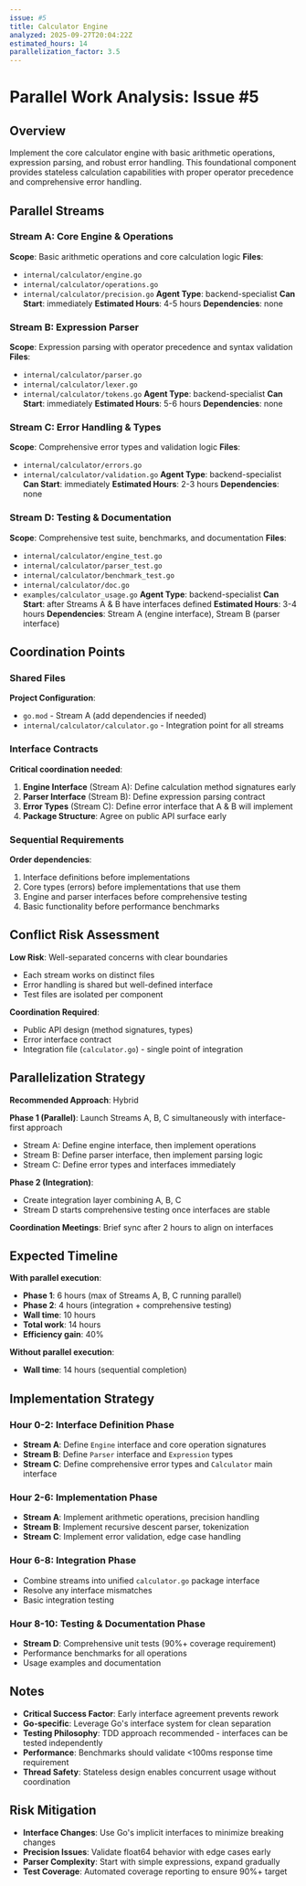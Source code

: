 ```yaml
---
issue: #5
title: Calculator Engine
analyzed: 2025-09-27T20:04:22Z
estimated_hours: 14
parallelization_factor: 3.5
---
```


# Parallel Work Analysis: Issue #5

## Overview
Implement the core calculator engine with basic arithmetic operations, expression parsing, and robust error handling. This foundational component provides stateless calculation capabilities with proper operator precedence and comprehensive error handling.

## Parallel Streams

### Stream A: Core Engine & Operations
**Scope**: Basic arithmetic operations and core calculation logic
**Files**:
- `internal/calculator/engine.go`
- `internal/calculator/operations.go`
- `internal/calculator/precision.go`
**Agent Type**: backend-specialist
**Can Start**: immediately
**Estimated Hours**: 4-5 hours
**Dependencies**: none

### Stream B: Expression Parser
**Scope**: Expression parsing with operator precedence and syntax validation
**Files**:
- `internal/calculator/parser.go`
- `internal/calculator/lexer.go`
- `internal/calculator/tokens.go`
**Agent Type**: backend-specialist
**Can Start**: immediately
**Estimated Hours**: 5-6 hours
**Dependencies**: none

### Stream C: Error Handling & Types
**Scope**: Comprehensive error types and validation logic
**Files**:
- `internal/calculator/errors.go`
- `internal/calculator/validation.go`
**Agent Type**: backend-specialist
**Can Start**: immediately
**Estimated Hours**: 2-3 hours
**Dependencies**: none

### Stream D: Testing & Documentation
**Scope**: Comprehensive test suite, benchmarks, and documentation
**Files**:
- `internal/calculator/engine_test.go`
- `internal/calculator/parser_test.go`
- `internal/calculator/benchmark_test.go`
- `internal/calculator/doc.go`
- `examples/calculator_usage.go`
**Agent Type**: backend-specialist
**Can Start**: after Streams A & B have interfaces defined
**Estimated Hours**: 3-4 hours
**Dependencies**: Stream A (engine interface), Stream B (parser interface)

## Coordination Points

### Shared Files
**Project Configuration**:
- `go.mod` - Stream A (add dependencies if needed)
- `internal/calculator/calculator.go` - Integration point for all streams

### Interface Contracts
**Critical coordination needed**:
1. **Engine Interface** (Stream A): Define calculation method signatures early
2. **Parser Interface** (Stream B): Define expression parsing contract
3. **Error Types** (Stream C): Define error interface that A & B will implement
4. **Package Structure**: Agree on public API surface early

### Sequential Requirements
**Order dependencies**:
1. Interface definitions before implementations
2. Core types (errors) before implementations that use them
3. Engine and parser interfaces before comprehensive testing
4. Basic functionality before performance benchmarks

## Conflict Risk Assessment
**Low Risk**: Well-separated concerns with clear boundaries
- Each stream works on distinct files
- Error handling is shared but well-defined interface
- Test files are isolated per component

**Coordination Required**:
- Public API design (method signatures, types)
- Error interface contract
- Integration file (`calculator.go`) - single point of integration

## Parallelization Strategy

**Recommended Approach**: Hybrid

**Phase 1 (Parallel)**: Launch Streams A, B, C simultaneously with interface-first approach
- Stream A: Define engine interface, then implement operations
- Stream B: Define parser interface, then implement parsing logic
- Stream C: Define error types and interfaces immediately

**Phase 2 (Integration)**:
- Create integration layer combining A, B, C
- Stream D starts comprehensive testing once interfaces are stable

**Coordination Meetings**: Brief sync after 2 hours to align on interfaces

## Expected Timeline

**With parallel execution**:
- **Phase 1**: 6 hours (max of Streams A, B, C running parallel)
- **Phase 2**: 4 hours (integration + comprehensive testing)
- **Wall time**: 10 hours
- **Total work**: 14 hours
- **Efficiency gain**: 40%

**Without parallel execution**:
- **Wall time**: 14 hours (sequential completion)

## Implementation Strategy

### Hour 0-2: Interface Definition Phase
- **Stream A**: Define `Engine` interface and core operation signatures
- **Stream B**: Define `Parser` interface and `Expression` types
- **Stream C**: Define comprehensive error types and `Calculator` main interface

### Hour 2-6: Implementation Phase
- **Stream A**: Implement arithmetic operations, precision handling
- **Stream B**: Implement recursive descent parser, tokenization
- **Stream C**: Implement error validation, edge case handling

### Hour 6-8: Integration Phase
- Combine streams into unified `calculator.go` package interface
- Resolve any interface mismatches
- Basic integration testing

### Hour 8-10: Testing & Documentation Phase
- **Stream D**: Comprehensive unit tests (90%+ coverage requirement)
- Performance benchmarks for all operations
- Usage examples and documentation

## Notes
- **Critical Success Factor**: Early interface agreement prevents rework
- **Go-specific**: Leverage Go's interface system for clean separation
- **Testing Philosophy**: TDD approach recommended - interfaces can be tested independently
- **Performance**: Benchmarks should validate <100ms response time requirement
- **Thread Safety**: Stateless design enables concurrent usage without coordination

## Risk Mitigation
- **Interface Changes**: Use Go's implicit interfaces to minimize breaking changes
- **Precision Issues**: Validate float64 behavior with edge cases early
- **Parser Complexity**: Start with simple expressions, expand gradually
- **Test Coverage**: Automated coverage reporting to ensure 90%+ target